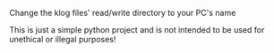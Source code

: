 Change the klog files' read/write directory to your PC's name

This is just a simple python project and is not intended to be used for unethical or illegal purposes!

